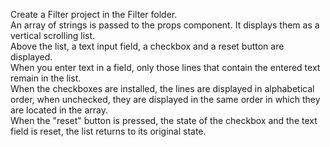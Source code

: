 Create a Filter project in the Filter folder.</br>
An array of strings is passed to the props component. It displays them as a vertical scrolling list.</br>
Above the list, a text input field, a checkbox and a reset button are displayed.</br>
When you enter text in a field, only those lines that contain the entered text remain in the list.</br>
When the checkboxes are installed, the lines are displayed in alphabetical order, when unchecked, they are displayed in the same order in which they are located in the array.</br>
When the "reset" button is pressed, the state of the checkbox and the text field is reset, the list returns to its original state.</br>
